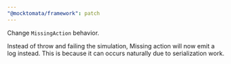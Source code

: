 ```yaml
---
"@mocktomata/framework": patch
---
```


Change `MissingAction` behavior.

Instead of throw and failing the simulation,
Missing action will now emit a log instead.
This is because it can occurs naturally due to serialization work.
